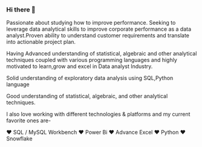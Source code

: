 ### Hi there 👋

 Passionate about studying how to improve performance. Seeking to leverage data analytical skills to improve corporate performance as a data analyst.Proven ability to understand customer requirements and translate into actionable project plan.

Having Advanced understanding of statistical, algebraic and other analytical techniques coupled with various programming languages and highly motivated to learn,grow and excel in Data analyst Industry.

Solid understanding of exploratory data analysis using SQL,Python language

Good understanding of statistical, algebraic, and other analytical techniques.


I also love working with different technologies & platforms and my current favorite ones are-

❤️ SQL / MySQL Workbench
❤️ Power Bi
❤️ Advance Excel
❤️ Python
❤️ Snowflake
